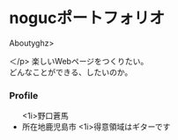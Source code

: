 <!DOCTYPE html>
<html lang="ja">
  <head>
    <meta charset="utf-8">
    <meta name="viewport" content="width=device-width, initial-scale=1">
    <title>ハンドルネームのポートフォリオ</title>
  </head>
  <body>
    <h1>nogucポートフォリオ</h1>
 <hz>Aboutyghz>
<P>
＜/p>
楽しいWebページをつくりたい。<br>どんなことができる、したいのか。
<h3>Profile</h3>
<ul>
<1i>野口蒼馬</1i>
<Li>所在地鹿児島市</1i>
<1i>得意領域はギターです</1i>

